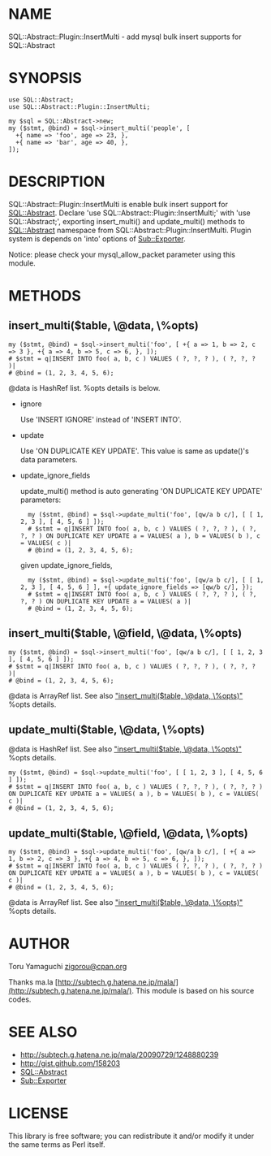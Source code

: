 # NAME

SQL::Abstract::Plugin::InsertMulti - add mysql bulk insert supports for SQL::Abstract

# SYNOPSIS

    use SQL::Abstract;
    use SQL::Abstract::Plugin::InsertMulti;

    my $sql = SQL::Abstract->new;
    my ($stmt, @bind) = $sql->insert_multi('people', [
      +{ name => 'foo', age => 23, },
      +{ name => 'bar', age => 40, },
    ]);

# DESCRIPTION

SQL::Abstract::Plugin::InsertMulti is enable bulk insert support for [SQL::Abstract](https://metacpan.org/pod/SQL::Abstract). Declare 'use SQL::Abstract::Plugin::InsertMulti;' with 'use SQL::Abstract;',
exporting insert\_multi() and update\_multi() methods to [SQL::Abstract](https://metacpan.org/pod/SQL::Abstract) namespace from SQL::Abstract::Plugin::InsertMulti.
Plugin system is depends on 'into' options of [Sub::Exporter](https://metacpan.org/pod/Sub::Exporter).

Notice: please check your mysql\_allow\_packet parameter using this module.

# METHODS

## insert\_multi($table, \\@data, \\%opts)

    my ($stmt, @bind) = $sql->insert_multi('foo', [ +{ a => 1, b => 2, c => 3 }, +{ a => 4, b => 5, c => 6, }, ]);
    # $stmt = q|INSERT INTO foo( a, b, c ) VALUES ( ?, ?, ? ), ( ?, ?, ? )|
    # @bind = (1, 2, 3, 4, 5, 6);

@data is HashRef list.
%opts details is below.

- ignore

    Use 'INSERT IGNORE' instead of 'INSERT INTO'.

- update

    Use 'ON DUPLICATE KEY UPDATE'.
    This value is same as update()'s data parameters.

- update\_ignore\_fields

    update\_multi() method is auto generating 'ON DUPLICATE KEY UPDATE' parameters:

        my ($stmt, @bind) = $sql->update_multi('foo', [qw/a b c/], [ [ 1, 2, 3 ], [ 4, 5, 6 ] ]);
        # $stmt = q|INSERT INTO foo( a, b, c ) VALUES ( ?, ?, ? ), ( ?, ?, ? ) ON DUPLICATE KEY UPDATE a = VALUES( a ), b = VALUES( b ), c = VALUES( c )|
        # @bind = (1, 2, 3, 4, 5, 6);

    given update\_ignore\_fields,

        my ($stmt, @bind) = $sql->update_multi('foo', [qw/a b c/], [ [ 1, 2, 3 ], [ 4, 5, 6 ] ], +{ update_ignore_fields => [qw/b c/], });
        # $stmt = q|INSERT INTO foo( a, b, c ) VALUES ( ?, ?, ? ), ( ?, ?, ? ) ON DUPLICATE KEY UPDATE a = VALUES( a )|
        # @bind = (1, 2, 3, 4, 5, 6);

## insert\_multi($table, \\@field, \\@data, \\%opts)

    my ($stmt, @bind) = $sql->insert_multi('foo', [qw/a b c/], [ [ 1, 2, 3 ], [ 4, 5, 6 ] ]);
    # $stmt = q|INSERT INTO foo( a, b, c ) VALUES ( ?, ?, ? ), ( ?, ?, ? )|
    # @bind = (1, 2, 3, 4, 5, 6);

@data is ArrayRef list. See also ["insert\_multi($table, \\@data, \\%opts)"](#insert_multi-table-data-opts) %opts details.

## update\_multi($table, \\@data, \\%opts)

@data is HashRef list. See also ["insert\_multi($table, \\@data, \\%opts)"](#insert_multi-table-data-opts) %opts details.

    my ($stmt, @bind) = $sql->update_multi('foo', [ [ 1, 2, 3 ], [ 4, 5, 6 ] ]);
    # $stmt = q|INSERT INTO foo( a, b, c ) VALUES ( ?, ?, ? ), ( ?, ?, ? ) ON DUPLICATE KEY UPDATE a = VALUES( a ), b = VALUES( b ), c = VALUES( c )|
    # @bind = (1, 2, 3, 4, 5, 6);

## update\_multi($table, \\@field, \\@data, \\%opts)

    my ($stmt, @bind) = $sql->update_multi('foo', [qw/a b c/], [ +{ a => 1, b => 2, c => 3 }, +{ a => 4, b => 5, c => 6, }, ]);
    # $stmt = q|INSERT INTO foo( a, b, c ) VALUES ( ?, ?, ? ), ( ?, ?, ? ) ON DUPLICATE KEY UPDATE a = VALUES( a ), b = VALUES( b ), c = VALUES( c )|
    # @bind = (1, 2, 3, 4, 5, 6);

@data is ArrayRef list. See also ["insert\_multi($table, \\@data, \\%opts)"](#insert_multi-table-data-opts) %opts details.

# AUTHOR

Toru Yamaguchi <zigorou@cpan.org>

Thanks ma.la [http://subtech.g.hatena.ne.jp/mala/](http://subtech.g.hatena.ne.jp/mala/). This module is based on his source codes.

# SEE ALSO

- http://subtech.g.hatena.ne.jp/mala/20090729/1248880239
- http://gist.github.com/158203
- [SQL::Abstract](https://metacpan.org/pod/SQL::Abstract)
- [Sub::Exporter](https://metacpan.org/pod/Sub::Exporter)

# LICENSE

This library is free software; you can redistribute it and/or modify
it under the same terms as Perl itself.
